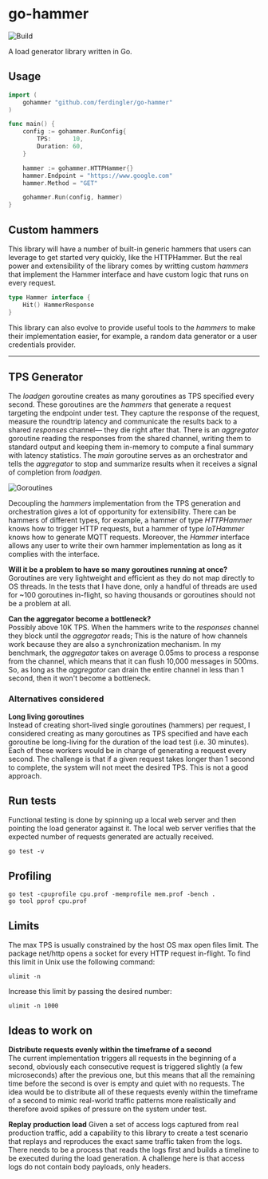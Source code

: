 # go-hammer

![Build](https://github.com/ferdingler/go-hammer/workflows/Build/badge.svg)

A load generator library written in Go.

## Usage

```go
import (
	gohammer "github.com/ferdingler/go-hammer"
)

func main() {
	config := gohammer.RunConfig{
		TPS:      10,
		Duration: 60,
	}

	hammer := gohammer.HTTPHammer{}
	hammer.Endpoint = "https://www.google.com"
	hammer.Method = "GET"

	gohammer.Run(config, hammer)
}
```

## Custom hammers

This library will have a number of built-in generic hammers that users can leverage to get started very quickly, like the HTTPHammer. But the real power and extensibility of the library comes by writting custom _hammers_ that implement the Hammer interface and have custom logic that runs on every request.

```go
type Hammer interface {
	Hit() HammerResponse
}
```

This library can also evolve to provide useful tools to the _hammers_ to make their implementation easier, for example, a random data generator or a user credentials provider. 

<hr>

## TPS Generator

The _loadgen_ goroutine creates as many goroutines as TPS specified every second. These goroutines are the _hammers_ that generate a request targeting the endpoint under test. They capture the response of the request, measure the roundtrip latency and communicate the results back to a shared _responses_ channel–– they die right after that. There is an _aggregator_ goroutine reading the responses from the shared channel, writing them to standard output and keeping them in-memory to compute a final summary with latency statistics. The _main_ goroutine serves as an orchestrator and tells the _aggregator_ to stop and summarize results when it receives a signal of completion from _loadgen_. 

![Goroutines](docs/goroutines.png)

Decoupling the _hammers_ implementation from the TPS generation and orchestration gives a lot of opportunity for extensibility. There can be hammers of different types, for example, a hammer of type _HTTPHammer_ knows how to trigger HTTP requests, but a hammer of type _IoTHammer_ knows how to generate MQTT requests. Moreover, the _Hammer_ interface allows any user to write their own hammer implementation as long as it complies with the interface. 

**Will it be a problem to have so many goroutines running at once?**  
Goroutines are very lightweight and efficient as they do not map directly to OS threads. In the tests that I have done, only a handful of threads are used for ~100 goroutines in-flight, so having thousands or goroutines should not be a problem at all. 

**Can the aggregator become a bottleneck?**  
Possibly above 10K TPS. When the hammers write to the _responses_ channel they block until the _aggregator_ reads; This is the nature of how channels work because they are also a synchronization mechanism. In my benchmark, the _aggregator_ takes on average 0.05ms to process a response from the channel, which means that it can flush 10,000 messages in 500ms. So, as long as the _aggregator_ can drain the entire channel in less than 1 second, then it won't become a bottleneck.

### Alternatives considered

**Long living goroutines**  
Instead of creating short-lived single goroutines (hammers) per request, I considered creating as many goroutines as TPS specified and have each goroutine be long-living for the duration of the load test (i.e. 30 minutes). Each of these workers would be in charge of generating a request every second. The challenge is that if a given request takes longer than 1 second to complete, the system will not meet the desired TPS. This is not a good approach. 

## Run tests

Functional testing is done by spinning up a local web server and then pointing the load generator against it. The local web server verifies that the expected number of requests generated are actually received.

```
go test -v
```

## Profiling

```
go test -cpuprofile cpu.prof -memprofile mem.prof -bench .
go tool pprof cpu.prof
```

## Limits

The max TPS is usually constrained by the host OS max open files limit. The package net/http opens a socket for every HTTP request in-flight. To find this limit in Unix use the following command:

```
ulimit -n
```

Increase this limit by passing the desired number:

```
ulimit -n 1000
```

## Ideas to work on

**Distribute requests evenly within the timeframe of a second**  
The current implementation triggers all requests in the beginning of a second, obviously each consecutive request is triggered slightly (a few microseconds) after the previous one, but this means that all the remaining time before the second is over is empty and quiet with no requests. The idea would be to distribute all of these requests evenly within the timeframe of a second to mimic real-world traffic patterns more realistically and therefore avoid spikes of pressure on the system under test.

**Replay production load**
Given a set of access logs captured from real production traffic, add a capability to this library to create a test scenario that replays and reproduces the exact same traffic taken from the logs. There needs to be a process that reads the logs first and builds a timeline to be executed during the load generation. A challenge here is that access logs do not contain body payloads, only headers. 